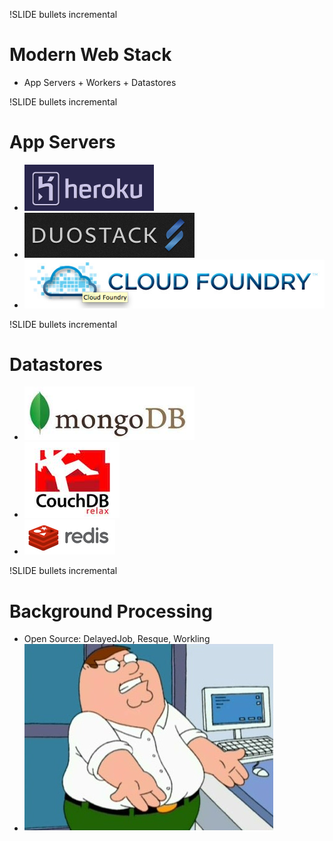 !SLIDE bullets incremental
# Modern Web Stack
* App Servers + Workers + Datastores



!SLIDE bullets incremental

# App Servers #

* ![heroku](heroku.png)
* ![duostack](duostack.png)
* ![cloudfoundry](cloudfoundry.png)


!SLIDE bullets incremental

# Datastores #

* ![mongo](mongodb.png)
* ![couch](couchdb.png)
* ![redis](redis.png)


!SLIDE bullets incremental

# Background Processing #

* Open Source: DelayedJob, Resque, Workling
* ![peter](background-peter.png)